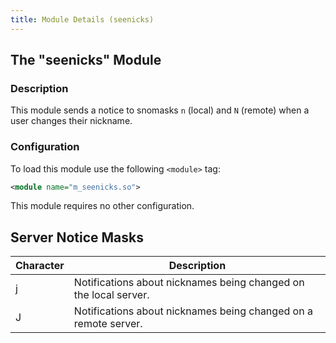 ```yaml
---
title: Module Details (seenicks)
---
```


## The "seenicks" Module

### Description

This module sends a notice to snomasks `n` (local) and `N` (remote) when a user changes their nickname.

### Configuration

To load this module use the following `<module>` tag:

```xml
<module name="m_seenicks.so">
```

This module requires no other configuration.

## Server Notice Masks

Character | Description
--------- | -----------
j         | Notifications about nicknames being changed on the local server.
J         | Notifications about nicknames being changed on a remote server.
